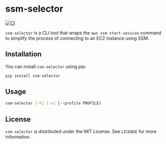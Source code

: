 # ssm-selector

[![CI](https://github.com/kkmiura/ssm-selector/actions/workflows/publish-to-test-pypi.yml/badge.svg)](https://github.com/kkmiura/ssm-selector/actions/workflows/publish-to-test-pypi.yml)

`ssm-selector` is a CLI tool that wraps the `aws ssm start-session` command to simplify the process of connecting to an EC2 instance using SSM.

## Installation

You can install `ssm-selector` using pip:

```sh
pip install ssm-selector
```

## Usage

```sh
ssm-selector [-h] [-v] [--profile PROFILE]
```

## License

`ssm-selector` is distributed under the MIT License. See `LICENSE` for more information.
